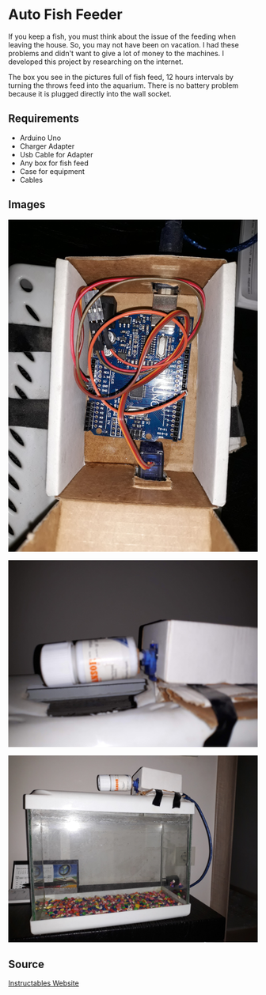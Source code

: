 # Auto Fish Feeder

If you keep a fish, you must think about the issue of the feeding when leaving the house. So, you may not have been on vacation. I had these problems and didn't want to give a lot of money to the machines. I developed this project by researching on the internet.

The box you see in the pictures full of fish feed, 12 hours intervals by turning the throws feed into the aquarium. There is no battery problem because it is plugged directly into the wall socket.

## Requirements

 - Arduino Uno
 - Charger Adapter
 - Usb Cable for Adapter
 - Any box for fish feed
 - Case for equipment
 - Cables

## Images
![enter image description here](https://raw.githubusercontent.com/cancaliskan/auto-fish-feeder/master/Docs/pics/pic_1.jpg)

![enter image description here](https://raw.githubusercontent.com/cancaliskan/auto-fish-feeder/master/Docs/pics/pic_2.jpg)

![enter image description here](https://raw.githubusercontent.com/cancaliskan/auto-fish-feeder/master/Docs/pics/pic_3.jpg)
## Source
[Instructables Website](https://www.instructables.com)
